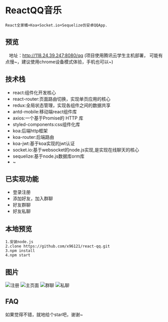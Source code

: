 # ReactQQ音乐
    React全家桶+Koa+Socket.io+Sequelize仿安卓QQApp.      

## 预览
    地址：http://118.24.39.247:8080/qq (项目使用腾讯云学生主机部署， 可能有点慢~，建议使用chrome设备模式体验，手机也可以~)

## 技术栈
* react:组件化开发核心
* react-router:页面路由切换，实现单页应用的核心
* redux:全局状态管理，实现各组件之间的数据共享
* antd-mobile:移动端react组件库
* axios:一个基于Promise的 HTTP 库
* styled-components:css组件化库
* koa:后端http框架
* koa-router:后端路由
* koa-jwt:基于koa实现的jwt认证
* socket.io:基于websocket的node.js实现,是实现在线聊天的核心
* sequelize:基于node.js数据库orm库
* ~


## 已实现功能
* 登录注册
* 添加好友，加入群聊
* 好友群聊
* 好友私聊


## 本地预览
    1.安装node.js
    2.clone https://github.com/x96121/react-qq.git
    3.npm install
    4.npm start

## 图片
![注册](https://raw.githubusercontent.com/x96121/react-qq/master/src/assets/img/%E6%B3%A8%E5%86%8C.gif)
![主页面](https://raw.githubusercontent.com/x96121/react-qq/master/src/assets/img/%E4%B8%BB%E7%95%8C%E9%9D%A2.gif)
![群聊](https://raw.githubusercontent.com/x96121/react-qq/master/src/assets/img/%E7%BE%A4%E8%81%8A.gif)
![私聊](https://raw.githubusercontent.com/x96121/react-qq/master/src/assets/img/%E7%A7%81%E8%81%8A.gif)



## FAQ
如果觉得不错，就地给个star吧，谢谢~
